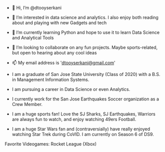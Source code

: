 - 👋 Hi, I’m @dtooyserkani
- 👀 I’m interested in data science and analytics. I also enjoy both reading about and playing with new Gadgets and tech
- 🌱 I’m currently learning Python and hope to use it to learn Data Science and Analytical Tools
- 💞️ I’m looking to collaborate on any fun projects. Maybe sports-related, but open to hearing about any cool ideas
- 📫 My email address is 'dtooyserkani@gmail.com'


- I am a graduate of San Jose State University (Class of 2020) with a B.S. in Management Information Systems.
- I am pursuing a career in Data Science or even Analytics.
- I currently work for the San Jose Earthquakes Soccer organization as a Crew Member.
- I am a huge sports fan! Love the SJ Sharks, SJ Earthquakes, Warriors are always fun to watch, and enjoy watching 49ers Football.
- I am a huge Star Wars fan and (contraversially) have really enjoyed watching Star Trek during CoVID. I am currently on Season 6 of DS9.

Favorite Videogames:
  Rocket League (Xbox)

<!---
dtooyserkani/dtooyserkani is a ✨ special ✨ repository because its `README.md` (this file) appears on your GitHub profile.
You can click the Preview link to take a look at your changes.
--->
